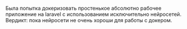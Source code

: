 Была попытка докеризовать простенькое абсолютно рабочее приложение на laravel с использованием исключительно нейросетей. Вердикт: пока нейросети не очень хороши для работы с докером. 